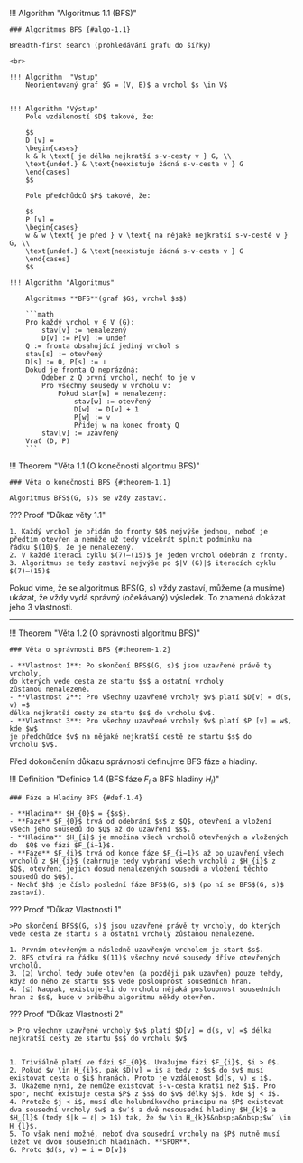 <a id="algo-1.1"></a>
!!! Algorithm "Algoritmus 1.1 (BFS)"

    ### Algoritmus BFS {#algo-1.1}

    Breadth-first search (prohledávání grafu do šířky)

    <br>
    
    !!! Algorithm  "Vstup"
        Neorientovaný graf $G = (V, E)$ a vrchol $s \in V$
    
    
    !!! Algorithm "Výstup"
        Pole vzdáleností $D$ takové, že:
    
        $$
        D [v] =
        \begin{cases} 
        k & k \text{ je délka nejkratší s-v-cesty v } G, \\
        \text{undef.} & \text{neexistuje žádná s-v-cesta v } G  
        \end{cases}
        $$
        
        Pole předchůdců $P$ takové, že:
        
        $$
        P [v] =
        \begin{cases} 
        w & w \text{ je před } v \text{ na nějaké nejkratší s-v-cestě v } G, \\
        \text{undef.} & \text{neexistuje žádná s-v-cesta v } G  
        \end{cases}
        $$
    
    !!! Algorithm "Algoritmus"
    
        Algoritmus **BFS**(graf $G$, vrchol $s$)
        
        ```math
        Pro každý vrchol v ∈ V (G):
            stav[v] := nenalezený
            D[v] := P[v] := undef
        Q := fronta obsahující jediný vrchol s
        stav[s] := otevřený
        D[s] := 0, P[s] := ⊥
        Dokud je fronta Q neprázdná:
            Odeber z Q první vrchol, nechť to je v
            Pro všechny sousedy w vrcholu v:
                Pokud stav[w] = nenalezený:
                    stav[w] := otevřený
                    D[w] := D[v] + 1
                    P[w] := v
                    Přidej w na konec fronty Q
            stav[v] := uzavřený
        Vrať (D, P)
        ```

<a id="theorem-1.1"></a>
!!! Theorem "Věta 1.1 (O konečnosti algoritmu BFS)"

    ### Věta o konečnosti BFS {#theorem-1.1}    

    Algoritmus BFS$(G, s)$ se vždy zastaví.

??? Proof "Důkaz věty 1.1"

    1. Každý vrchol je přidán do fronty $Q$ nejvýše jednou, neboť je
    předtím otevřen a nemůže už tedy vícekrát splnit podmínku na
    řádku $(10)$, že je nenalezený.
    2. V každé iteraci cyklu $(7)–(15)$ je jeden vrchol odebrán z fronty.
    3. Algoritmus se tedy zastaví nejvýše po $|V (G)|$ iteracích cyklu
    $(7)–(15)$

Pokud víme, že se algoritmus BFS(G, s) vždy zastaví, můžeme (a
musíme) ukázat, že vždy vydá správný (očekávaný) výsledek.
To znamená dokázat jeho 3 vlastnosti.

---
<a id="theorem-1.2"></a>
!!! Theorem "Věta 1.2 (O správnosti algoritmu BFS)"

    ### Věta o správnosti BFS {#theorem-1.2}
    
    - **Vlastnost 1**: Po skončení BFS$(G, s)$ jsou uzavřené právě ty vrcholy,
    do kterých vede cesta ze startu $s$ a ostatní vrcholy
    zůstanou nenalezené.
    - **Vlastnost 2**: Pro všechny uzavřené vrcholy $v$ platí $D[v] = d(s, v) =$
    délka nejkratší cesty ze startu $s$ do vrcholu $v$.
    - **Vlastnost 3**: Pro všechny uzavřené vrcholy $v$ platí $P [v] = w$, kde $w$
    je předchůdce $v$ na nějaké nejkratší cestě ze startu $s$ do
    vrcholu $v$.

Před dokončením důkazu správnosti definujme BFS fáze a hladiny.

<a id="def-1.4"></a>
!!! Definition "Definice 1.4 (BFS fáze $F_{i}$ a BFS hladiny $H_{i}$)"

    ### Fáze a Hladiny BFS {#def-1.4}
    
    - **Hladina** $H_{0}$ = {$s$}.
    - **Fáze** $F_{0}$ trvá od odebrání $s$ z $Q$, otevření a vložení všech jeho sousedů do $Q$ až do uzavření $s$.
    - **Hladina** $H_{i}$ je množina všech vrcholů otevřených a vložených do  $Q$ ve fázi $F_{i−1}$.
    - **Fáze** $F_{i}$ trvá od konce fáze $F_{i−1}$ až po uzavření všech vrcholů z $H_{i}$ (zahrnuje tedy vybrání všech vrcholů z $H_{i}$ z $Q$, otevření jejich dosud nenalezených sousedů a vložení těchto sousedů do $Q$).
    - Nechť $h$ je číslo poslední fáze BFS$(G, s)$ (po ní se BFS$(G, s)$ zastaví).

??? Proof "Důkaz Vlastnosti 1"

    >Po skončení BFS$(G, s)$ jsou uzavřené právě ty vrcholy, do kterých vede cesta ze startu s a ostatní vrcholy zůstanou nenalezené.

    1. Prvním otevřeným a následně uzavřeným vrcholem je start $s$.
    2. BFS otvírá na řádku $(11)$ všechny nové sousedy dříve otevřených vrcholů.
    3. (⊇) Vrchol tedy bude otevřen (a později pak uzavřen) pouze tehdy, když do něho ze startu $s$ vede posloupnost sousedních hran.
    4. (⊆) Naopak, existuje-li do vrcholu nějaká posloupnost sousedních hran z $s$, bude v průběhu algoritmu někdy otevřen.

??? Proof "Důkaz Vlastnosti 2"

    > Pro všechny uzavřené vrcholy $v$ platí $D[v] = d(s, v) =$ délka nejkratší cesty ze startu $s$ do vrcholu $v$

    
    1. Triviálně platí ve fázi $F_{0}$. Uvažujme fázi $F_{i}$, $i > 0$.
    2. Pokud $v \in H_{i}$, pak $D[v] = i$ a tedy z $s$ do $v$ musí existovat cesta o $i$ hranách. Proto je vzdálenost $d(s, v) ≤ i$.
    3. Ukážeme nyní, že nemůže existovat s-v-cesta kratší než $i$. Pro spor, nechť existuje cesta $P$ z $s$ do $v$ délky $j$, kde $j < i$.
    4. Protože $j < i$, musí dle holubníkového principu na $P$ existovat dva sousední vrcholy $w$ a $w′$ a dvě nesousední hladiny $H_{k}$ a $H_{l}$ (tedy $|k − ℓ| > 1$) tak, že $w \in H_{k}$&nbsp;a&nbsp;$w′ \in H_{l}$.
    5. To však není možné, neboť dva sousední vrcholy na $P$ nutně musí ležet ve dvou sousedních hladinách. **SPOR**.
    6. Proto $d(s, v) = i = D[v]$